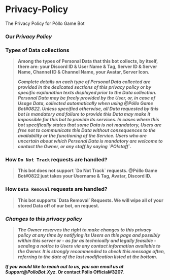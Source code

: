 # Privacy-Policy
The Privacy Policy for Póllo Game Bot

### <strong>Our <i>Privacy Policy</i></strong>

### <b>Types of Data collections</b>

<blockquote>
<p><b>Among the types of Personal Data that this bot collects, by itself, there are:  your Discord ID & User Name & Tag, Server ID & Server Name, Channel ID & Channel Name, your Avatar, Server Icon.</p></b>

<p><strong><b><i>Complete details on each type of Personal Data collected are provided in the dedicated sections of this privacy policy or by specific explanation texts displayed prior to the Data collection.
Personal Data may be freely provided by the User, or, in case of Usage Data, collected automatically when using @Póllo Game Bot#0822.
Unless specified otherwise, all Data requested by this bot is mandatory and failure to provide this Data may make it impossible for this bot to provide its services. In cases where this bot specifically states that some Data is not mandatory, Users are free not to communicate this Data without consequences to the availability or the functioning of the Service.
Users who are uncertain about which Personal Data is mandatory are welcome to contact the Owner, or any staff by saying `PO!staff`.</i></b></strong></p>
</blockquote>

### <b>How `Do Not Track` requests are handled?</b></h4>

<blockquote>
<p><strong><b>This bot does not support `Do Not Track` requests. 
@Póllo Game Bot#0822 just takes your Username & Tag, Avatar, Discord ID.</strong></b></p>
</blockquote>

### <b>How `Data Removal` requests are handled?</b></h4>

<blockquote>
<p><strong><b>This bot supports `Data Removal` Requests.
We will wipe all of your stored Data off of our bot, on request.</strong></b></p>
</blockquote>

### <b><i>Changes to this privacy policy</i></b>

<blockquote>
<p><strong><b><i>The Owner reserves the right to make changes to this privacy policy at any time by notifying its Users on this page and possibly within this server or - as far as technically and legally feasible - sending a notice to Users via any contact information available to the Owner. 
It is strongly recommended to check this message often, referring to the date of the last modification listed at the bottom.</i></strong></b></p>
</blockquote>

<p><strong><b><i>If you would like to reach out to us, you can email us at Support@PolloBot.Xyz</i>.  Or contact Póllo Official#3207.</strong></b></p>
